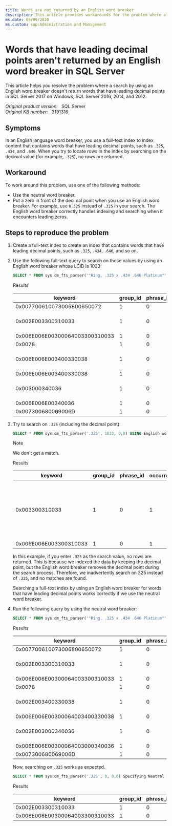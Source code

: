 ```yaml
---
title: Words are not returned by an English word breaker
description: This article provides workarounds for the problem where a search by using an English word breaker doesn't return words that have leading decimal points in SQL Server 2017 on Windows, SQL Server 2016, 2014, and 2012.
ms.date: 09/09/2020
ms.custom: sap:Administration and Management
---
```

# Words that have leading decimal points aren't returned by an English word breaker in SQL Server

This article helps you resolve the problem where a search by using an English word breaker doesn't return words that have leading decimal points in SQL Server 2017 on Windows, SQL Server 2016, 2014, and 2012.

_Original product version:_ &nbsp; SQL Server  
_Original KB number:_ &nbsp; 3191316

## Symptoms

In an English language word breaker, you use a full-text index to index content that contains words that have leading decimal points, such as `.325`, `.434`, and `.646`. When you try to locate rows in the index by searching on the decimal value (for example, `.325`), no rows are returned.

## Workaround

To work around this problem, use one of the following methods:

- Use the neutral word breaker.
- Put a zero in front of the decimal point when you use an English word breaker. For example, use `0.325` instead of `.325` in your search. The English word breaker correctly handles indexing and searching when it encounters leading zeros.

## Steps to reproduce the problem

1. Create a full-text index to create an index that contains words that have leading decimal points, such as `.325`, `.434`, `.646`, and so on.

2. Use the following full-text query to search on these values by using an English word breaker whose LCID is 1033:

    ```sql
    SELECT * FROM sys.dm_fts_parser('"Ring, .325 x .434 .646 Platinum"', 1033, 0,0)
    ```

    Results

    | keyword| group_id| phrase_id| occurrence| special_term| display_term| Notes |
    |---|---|---|---|---|---|---|
    |0x007700610073006800650072|1|0|1|Exact Match|Ring||
    |0x002E003300310033|1|0|2|Exact Match|.325|Keeps the decimal|
    |0x006E006E00300064003300310033|1|0|2|Exact Match|nn0d325||
    |0x0078|1|0|3|Noise Word|x||
    |0x006E006E003400330038|1|0|4|Exact Match|.434|Keeps the decimal|
    |0x006E006E003400330038|1|0|4|Exact Match|nn434||
    |0x003000340036|1|0|5|Exact Match|.646|Keeps the decimal|
    |0x006E006E00340036|1|0|5|Exact Match|nn46||
    |0x007300680069006D|1|0|6|Exact Match|Platinum||

3. Try to search on `.325` (including the decimal point):

    ```sql
    SELECT * FROM sys.dm_fts_parser('.325', 1033, 0,0) USING English word breaker TO specify the ".325" search term.
    ```

    > [!NOTE]
    > We don't get a match.

    Results

    | keyword| group_id| phrase_id|occurrence| special_term| display_term| Notes |
    |---|---|---|---|---|---|---|
    |0x003300310033|1|0|1|Exact Match|325|Removes the decimal when searching and 325 <> .325, so no row returned|
    |0x006E006E003300310033|1|0|1|Exact Match|nn325||

    In this example, if you enter `.325` as the search value, no rows are returned. This is because we indexed the data by keeping the decimal point, but the English word breaker removes the decimal point during the search process. Therefore, we inadvertently search on 325 instead of `.325`, and no matches are found.

    Searching a full-text index by using an English word breaker for words that have leading decimal points works correctly if we use the neutral word breaker.

4. Run the following query by using the neutral word breaker:

    ```sql
    SELECT * FROM sys.dm_fts_parser('"Ring, .325 x .434 .646 Platinum"', 0, 0,0)
    ```

    Results

    | keyword| group_id| phrase_id| occurrence| special_term| display_term| Notes |
    |---|---|---|---|---|---|---|
    |0x007700610073006800650072|1|0|1|Exact Match|Ring||
    |0x002E003300310033|1|0|2|Exact Match|.325|Keeps the decimal|
    |0x006E006E00300064003300310033|1|0|2|Exact Match|nn0d325||
    |0x0078|1|0|3|Noise Word|x||
    |0x002E003400330038|1|0|4|Exact Match|.434|Keeps the decimal|
    |0x006E006E00300064003400330038|1|0|4|Exact Match|nn0d434||
    |0x002E003000340036|1|0|5|Exact Match|.646|Keeps the decimal|
    |0x006E006E00300064003000340036|1|0|5|Exact Match|nn0d646||
    |0x007300680069006D|1|0|6|Exact Match|Platinum||

    Now, searching on `.325` works as expected.

    ```sql
    SELECT * FROM sys.dm_fts_parser('.325', 0, 0,0) Specifying Neutral word breaker.
    ```

    Results

    | keyword| group_id| phrase_id| occurrence| special_term| display_term| Notes |
    |---|---|---|---|---|---|---|
    |0x002E003300310033|1|0|1|Exact Match|.325||
    |0x006E006E00300064003300310033|1|0|1|Exact Match|nn0d325||
